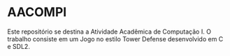 # AACOMPI

Este repositório se destina a Atividade Acadêmica de Computação I. O trabalho consiste em um Jogo no estilo Tower Defense desenvolvido em C e SDL2.
